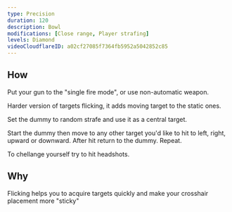 ```yaml
---
type: Precision
duration: 120
description: Bowl
modifications: [Close range, Player strafing]
levels: Diamond
videoCloudflareID: a02cf27085f7364fb5952a5042852c85
---
```


## How

Put your gun to the "single fire mode", or use non-automatic weapon.

Harder version of targets flicking, it adds moving target to the static ones.

Set the dummy to random strafe and use it as a central target.

Start the dummy then move to any other target you'd like to hit to left, right, upward or downward. After hit return to the dummy. Repeat.

To chellange yourself try to hit headshots.

## Why

Flicking helps you to acquire targets quickly and make your crosshair placement more "sticky"
